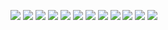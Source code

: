 ![](/img/proofs-from-the-book-168.jpg)
![](/img/proofs-from-the-book-170.jpg)
![](/img/proofs-from-the-book-171.jpg)
![](/img/proofs-from-the-book-172.jpg)
![](/img/proofs-from-the-book-173.jpg)
![](/img/proofs-from-the-book-174.jpg)
![](/img/proofs-from-the-book-175.jpg)
![](/img/proofs-from-the-book-176.jpg)
![](/img/proofs-from-the-book-177.jpg)
![](/img/proofs-from-the-book-178.jpg)
![](/img/proofs-from-the-book-179.jpg)
![](/img/proofs-from-the-book-180.jpg)
